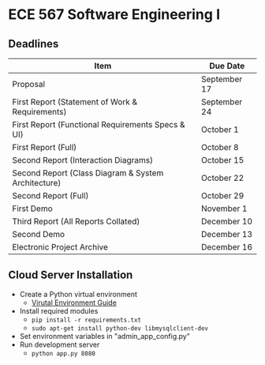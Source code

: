 # ECE 567 Software Engineering I

## Deadlines

| Item                                                | Due Date     |
|-----------------------------------------------------|--------------|
| Proposal                                            | September 17 |
| First Report (Statement of Work & Requirements)     | September 24 |
| First Report (Functional Requirements Specs & UI)   | October 1    |
| First Report (Full)                                 | October 8    |
| Second Report (Interaction Diagrams)                | October 15   |
| Second Report (Class Diagram & System Architecture) | October 22   |
| Second Report (Full)                                | October 29   |
| First Demo                                          | November 1   |
| Third Report (All Reports Collated)                 | December 10  |
| Second Demo                                         | December 13  |
| Electronic Project Archive                          | December 16  |


## Cloud Server Installation
- Create a Python virtual environment
    * [Virutal Environment Guide](http://docs.python-guide.org/en/latest/dev/virtualenvs/)
- Install required modules
    * `pip install -r requirements.txt`
    * `sudo apt-get install python-dev libmysqlclient-dev`
- Set environment variables in "admin_app_config.py"
- Run development server
    * `python app.py 8080`
